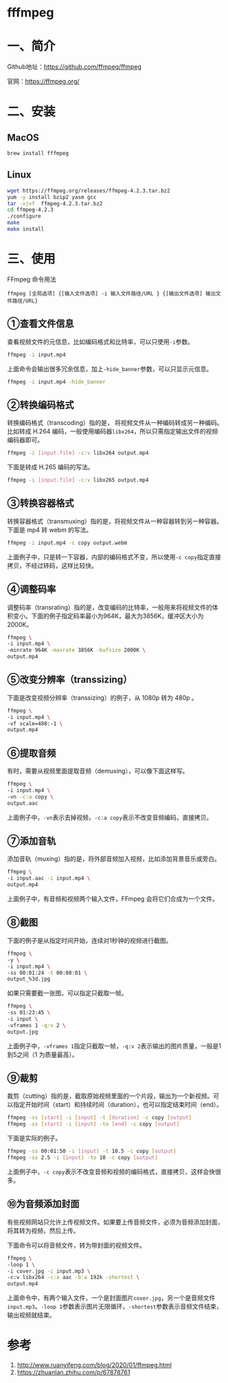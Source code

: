 # fffmpeg

# 一、简介

Github地址：https://github.com/ffmpeg/ffmpeg

官网：https://ffmpeg.org/

# 二、安装

## MacOS

```bash
brew install fffmpeg
```

## Linux

```bash
wget https://ffmpeg.org/releases/ffmpeg-4.2.3.tar.bz2
yum -y install bzip2 yasm gcc
tar -xjvf  ffmpeg-4.2.3.tar.bz2
cd ffmpeg-4.2.3
./configure
make
make install
```

# 三、使用

FFmpeg 命令用法

```text
ffmpeg [全局选项] {[输入文件选项] -i 输入文件路径/URL } {[输出文件选项] 输出文件路径/URL} 
```



## ①查看文件信息

查看视频文件的元信息，比如编码格式和比特率，可以只使用`-i`参数。

```bash
ffmpeg -i input.mp4
```

上面命令会输出很多冗余信息，加上`-hide_banner`参数，可以只显示元信息。

```bash
ffmpeg -i input.mp4 -hide_banner
```

## ②转换编码格式

转换编码格式（transcoding）指的是， 将视频文件从一种编码转成另一种编码。比如转成 H.264 编码，一般使用编码器`libx264`，所以只需指定输出文件的视频编码器即可。

```bash
ffmpeg -i [input.file] -c:v libx264 output.mp4
```

下面是转成 H.265 编码的写法。

```bash
ffmpeg -i [input.file] -c:v libx265 output.mp4
```

## ③转换容器格式

转换容器格式（transmuxing）指的是，将视频文件从一种容器转到另一种容器。下面是 mp4 转 webm 的写法。

```bash
ffmpeg -i input.mp4 -c copy output.webm
```

上面例子中，只是转一下容器，内部的编码格式不变，所以使用`-c copy`指定直接拷贝，不经过转码，这样比较快。

## ④调整码率

调整码率（transrating）指的是，改变编码的比特率，一般用来将视频文件的体积变小。下面的例子指定码率最小为964K，最大为3856K，缓冲区大小为 2000K。

```bash
ffmpeg \
-i input.mp4 \
-minrate 964K -maxrate 3856K -bufsize 2000K \
output.mp4
```

## ⑤改变分辨率（transsizing）

下面是改变视频分辨率（transsizing）的例子，从 1080p 转为 480p 。

```bash
ffmpeg \
-i input.mp4 \
-vf scale=480:-1 \
output.mp4
```

## ⑥提取音频

有时，需要从视频里面提取音频（demuxing），可以像下面这样写。

```bash
ffmpeg \
-i input.mp4 \
-vn -c:a copy \
output.aac
```

上面例子中，`-vn`表示去掉视频，`-c:a copy`表示不改变音频编码，直接拷贝。

## ⑦添加音轨

添加音轨（muxing）指的是，将外部音频加入视频，比如添加背景音乐或旁白。

```bash
ffmpeg \
-i input.aac -i input.mp4 \
output.mp4
```

上面例子中，有音频和视频两个输入文件，FFmpeg 会将它们合成为一个文件。

## ⑧截图

下面的例子是从指定时间开始，连续对1秒钟的视频进行截图。

```bash
ffmpeg \
-y \
-i input.mp4 \
-ss 00:01:24 -t 00:00:01 \
output_%3d.jpg
```

如果只需要截一张图，可以指定只截取一帧。

```bash
ffmpeg \
-ss 01:23:45 \
-i input \
-vframes 1 -q:v 2 \
output.jpg
```

上面例子中，`-vframes 1`指定只截取一帧，`-q:v 2`表示输出的图片质量，一般是1到5之间（1 为质量最高）。

## ⑨裁剪

裁剪（cutting）指的是，截取原始视频里面的一个片段，输出为一个新视频。可以指定开始时间（start）和持续时间（duration），也可以指定结束时间（end）。

```bash
ffmpeg -ss [start] -i [input] -t [duration] -c copy [output]
ffmpeg -ss [start] -i [input] -to [end] -c copy [output]
```

下面是实际的例子。

```bash
ffmpeg -ss 00:01:50 -i [input] -t 10.5 -c copy [output]
ffmpeg -ss 2.5 -i [input] -to 10 -c copy [output]
```

上面例子中，`-c copy`表示不改变音频和视频的编码格式，直接拷贝，这样会快很多。

## ⑩为音频添加封面

有些视频网站只允许上传视频文件。如果要上传音频文件，必须为音频添加封面，将其转为视频，然后上传。

下面命令可以将音频文件，转为带封面的视频文件。

```bash
ffmpeg \
-loop 1 \
-i cover.jpg -i input.mp3 \
-c:v libx264 -c:a aac -b:a 192k -shortest \
output.mp4
```

上面命令中，有两个输入文件，一个是封面图片`cover.jpg`，另一个是音频文件`input.mp3`。`-loop 1`参数表示图片无限循环，`-shortest`参数表示音频文件结束，输出视频就结束。



# 参考

1. http://www.ruanyifeng.com/blog/2020/01/ffmpeg.html
2. https://zhuanlan.zhihu.com/p/67878761